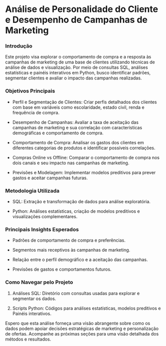 # Análise de Personalidade do Cliente e Desempenho de Campanhas de Marketing

### Introdução

Este projeto visa explorar o comportamento de compra e a resposta às campanhas de marketing de uma base de clientes utilizando técnicas de análise de dados e visualização. Por meio de consultas SQL, análises estatísticas e painéis interativos em Python, busco identificar padrões, segmentar clientes e avaliar o impacto das campanhas realizadas.

### Objetivos Principais

* Perfil e Segmentação de Clientes: Criar perfis detalhados dos clientes com base em variáveis como escolaridade, estado civil, renda e frequência de compra.

* Desempenho de Campanhas: Avaliar a taxa de aceitação das campanhas de marketing e sua correlação com características demográficas e comportamento de compra.

* Comportamento de Compra: Analisar os gastos dos clientes em diferentes categorias de produtos e identificar possíveis correlações.

* Compras Online vs Offline: Comparar o comportamento de compra nos dois canais e seu impacto nas campanhas de marketing.

* Previsões e Modelagem: Implementar modelos preditivos para prever gastos e aceitar campanhas futuras.

### Metodologia Utilizada

* SQL: Extração e transformação de dados para análise exploratória.

* Python: Análises estatísticas, criação de modelos preditivos e visualizações complementares.

### Principais Insights Esperados

* Padrões de comportamento de compra e preferências.

* Segmentos mais receptivos às campanhas de marketing.

* Relação entre o perfil demográfico e a aceitação das campanhas.

* Previsões de gastos e comportamentos futuros.

### Como Navegar pelo Projeto

1. Análises SQL: Diretório com consultas usadas para explorar e segmentar os dados.

2. Scripts Python: Códigos para análises estatísticas, modelos preditivos e Painéis interativos.


Espero que esta análise forneça uma visão abrangente sobre como os dados podem apoiar decisões estratégicas de marketing e personalização de ofertas. Acompanhe as próximas seções para uma visão detalhada dos métodos e resultados.
